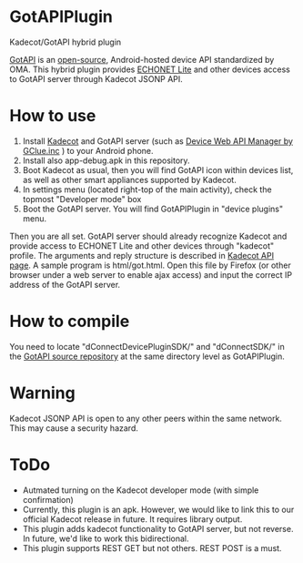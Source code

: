 # GotAPIPlugin
Kadecot/GotAPI hybrid plugin

[GotAPI](https://device-webapi.org/) is an [open-source](https://github.com/DeviceConnect), Android-hosted device API standardized by OMA. This hybrid plugin provides [ECHONET Lite](http://www.echonet.gr.jp/) and other devices access to GotAPI server through Kadecot JSONP API.

# How to use
1. Install [Kadecot](https://play.google.com/store/apps/details?id=com.sonycsl.Kadecot) and GotAPI server (such as [Device Web API Manager by GClue.inc](https://play.google.com/store/apps/details?id=org.deviceconnect.android.manager) ) to your Android phone.
2. Install also app-debug.apk in this repository.
3. Boot Kadecot as usual, then you will find GotAPI icon within devices list, as well as other smart appliances supported by Kadecot. 
4. In settings menu (located right-top of the main activity), check the topmost "Developer mode" box
5. Boot the GotAPI server. You will find GotAPIPlugin in "device plugins" menu.

Then you are all set. GotAPI server should already recognize Kadecot and provide access to ECHONET Lite and other devices through "kadecot" profile. The arguments and reply structure is described in [Kadecot API page](http://kadecot.net/blog/2750/).
A sample program is html/got.html. Open this file by Firefox (or other browser under a web server to enable ajax access) and input the correct IP address of the GotAPI server.

# How to compile

You need to locate "dConnectDevicePluginSDK/" and "dConnectSDK/" in the [GotAPI source repository](https://github.com/DeviceConnect/DeviceConnect-Android) at the same directory level as GotAPIPlugin.
 
# Warning
Kadecot JSONP API is open to any other peers within the same network. This may cause a security hazard.

# ToDo
- Autmated turning on the Kadecot developer mode (with simple confirmation)
- Currently, this plugin is an apk. However, we would like to link this to our official Kadecot release in future. It requires library output.
- This plugin adds kadecot functionality to GotAPI server, but not reverse. In future, we'd like to work this bidirectional.
- This plugin supports REST GET but not others. REST POST is a must.
